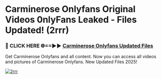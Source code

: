 # Carminerose Onlyfans Original Videos 0nlyFans Leaked - Files Updated! (2rrr)

<h3>🔴 CLICK HERE 🌐==►► <a href="https://tinyurl.com/2m67pmp6" rel="nofollow">Carminerose Onlyfans Updated Files</a></h3>

Get Carminerose Onlyfans and all content. Now you can access all videos and pictures of Carminerose Onlyfans. New Updated Files 2025!

[![2rrr](https://i.imgur.com/H4QAA4z.gif)](https://tinyurl.com/2m67pmp6)